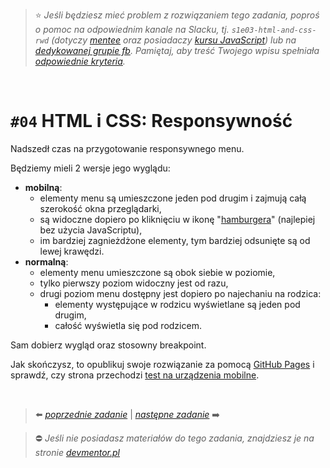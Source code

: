 > :star: *Jeśli będziesz mieć problem z rozwiązaniem tego zadania, poproś o pomoc na odpowiednim kanale na Slacku, tj. `s1e03-html-and-css-rwd` (dotyczy [mentee](https://devmentor.pl/mentoring-javascript/) oraz posiadaczy [kursu JavaScript](https://devmentor.pl/p/javascript-for-beginners/)) lub na [dedykowanej grupie fb](https://www.facebook.com/groups/155234921740033). Pamiętaj, aby treść Twojego wpisu spełniała [odpowiednie kryteria](https://devmentor.pl/jak-prosic-o-pomoc/).*

&nbsp;

# `#04` HTML i CSS: Responsywność

Nadszedł czas na przygotowanie responsywnego menu. 

Będziemy mieli 2 wersje jego wyglądu:

- **mobilną**: 
    - elementy menu są umieszczone jeden pod drugim i zajmują całą szerokość okna przeglądarki,
    - są widoczne dopiero po kliknięciu w ikonę "[hamburgera](https://www.youtube.com/watch?v=Al-0vNJD1JU)" (najlepiej bez użycia JavaScriptu),
    - im bardziej zagnieżdżone elementy, tym bardziej odsunięte są od lewej krawędzi.
- **normalną**: 
    - elementy menu umieszczone są obok siebie w poziomie,
    - tylko pierwszy poziom widoczny jest od razu,
    - drugi poziom menu dostępny jest dopiero po najechaniu na rodzica:
        - elementy występujące w rodzicu wyświetlane są jeden pod drugim,
        - całość wyświetla się pod rodzicem.

Sam dobierz wygląd oraz stosowny breakpoint. 

Jak skończysz, to opublikuj swoje rozwiązanie za pomocą [GitHub Pages](https://pages.github.com/) i sprawdź, czy strona przechodzi [test na urządzenia mobilne](https://search.google.com/test/mobile-friendly).


&nbsp;

> :arrow_left: [*poprzednie zadanie*](./../03) | [*następne zadanie*](./../05) :arrow_right:

> :no_entry: *Jeśli nie posiadasz materiałów do tego zadania, znajdziesz je na stronie [devmentor.pl](https://devmentor.pl/p/html-and-css-rwd/)*
